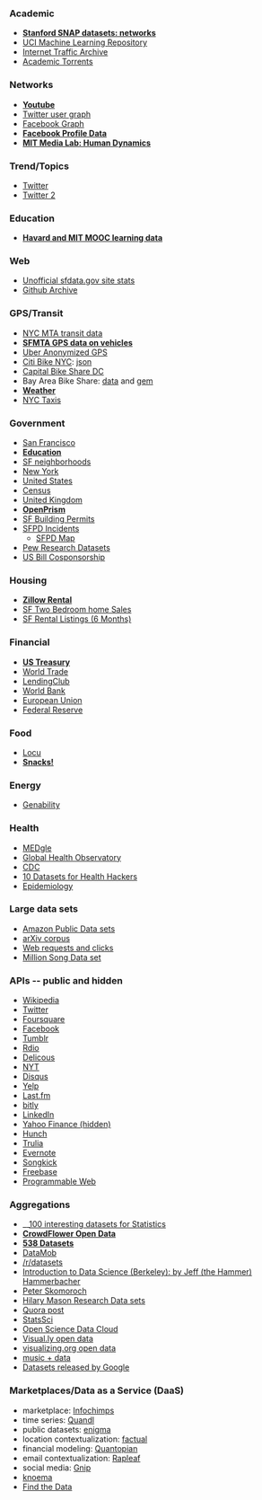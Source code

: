 ### Academic
* __[Stanford SNAP datasets: networks](https://snap.stanford.edu/data/index.html)__
* [UCI Machine Learning Repository](http://archive.ics.uci.edu/ml/)
* [Internet Traffic Archive](http://ita.ee.lbl.gov/html/traces.html)
* [Academic Torrents](http://academictorrents.com/)

### Networks
* __[Youtube](http://netsg.cs.sfu.ca/youtubedata/)__
* [Twitter user graph](http://an.kaist.ac.kr/traces/WWW2010.html)
* [Facebook Graph](http://konect.uni-koblenz.de/networks/facebook-sg)
* __[Facebook Profile Data](http://mypersonality.org/wiki/doku.php?id=download_databases)__
* __[MIT Media Lab: Human Dynamics](http://realitycommons.media.mit.edu/index.html)__

### Trend/Topics

* [Twitter](http://nlp.uned.es/~damiano/datasets/TT-classification.html)
* [Twitter 2](http://www.socialsensor.eu/results/datasets/72-twitter-tdt-dataset)

### Education
* __[Havard and MIT MOOC learning data](http://newsoffice.mit.edu/2014/mit-and-harvard-release-de-identified-learning-data-open-online-courses)__

### Web
* [Unofficial sfdata.gov site stats](https://data.sfgov.org/api/site_metrics.json?start=1357084800000&end=1388620799999&method=series&slice=DAILY&_=1403631081306)
* [Github Archive](http://www.githubarchive.org/)

### GPS/Transit
* [NYC MTA transit data](http://www.mta.info/developers/download.html)
* __[SFMTA GPS data on vehicles](https://data.sfgov.org/Transportation/Raw-AVL-GPS-data/5fk7-ivit)__
* [Uber Anonymized GPS](http://www.infochimps.com/datasets/uber-anonymized-gps-logs)
* [Citi Bike NYC](http://citibikenyc.com/system-data): [json](http://appservices.citibikenyc.com/data2/stations.php)
* [Capital Bike Share DC](http://capitalbikeshare.com/system-data)
* Bay Area Bike Share: [data](http://bayareabikeshare.com/stations/json) and [gem](http://blog.zackshapiro.com/bikeshare-a-ruby-gem-for-interacting-with-bay-area-bike-share)
* __[Weather](http://www.wunderground.com/history/airport/KSFO/2014/1/6/DailyHistory.html)__
* [NYC Taxis](http://www.andresmh.com/nyctaxitrips/)

### Government
* [San Francisco](https://data.sfgov.org/)
* __[Education](https://www.edsurge.com/n/2014-01-21-education-datapalooza)__
* [SF neighborhoods](https://data.sfgov.org/Service-Requests-311-/Neighborhoods/ejmn-jyk6)
* [New York](https://nycopendata.socrata.com/)
* [United States](http://www.data.gov/)
* [Census](http://www2.census.gov/)
* [United Kingdom](http://data.gov.uk/)
* __[OpenPrism](http://openprism.thomaslevine.com/)__
* [SF Building Permits](http://sfdbi.org/building-permits-filed-and-issued) 
* [SFPD Incidents](http://www.datasf.org/page.php?page=tou&return_url=/datafiles/download.php?file=sfpd_incidents)
    * [SFPD Map](http://sf-police.org/index.aspx?page=868)
* [Pew Research Datasets](http://www.pewresearch.org/data/download-datasets/) 
* [US Bill Cosponsorship](http://jhfowler.ucsd.edu/cosponsorship.htm)

### Housing
* __[Zillow Rental](http://www.zillow.com/research/data/)__
* [SF Two Bedroom home Sales](https://data.sfgov.org/Public-Health/Two-Bedroom-Home-Sales-from-2012-in-San-Francisco-/bw6b-qwhv) 
* [SF Rental Listings (6 Months)](https://data.sfgov.org/Public-Health/San-Francisco-Rental-Listings-06-2012-12-2012/c2ie-3fuy)

### Financial
* __[US Treasury](http://treasury.io/)__
* [World Trade](http://atlas.media.mit.edu/about/api/data/)
* [LendingClub](https://www.lendingclub.com/info/download-data.action)
* [World Bank](http://data.worldbank.org/)
* [European Union](http://publicdata.eu/)
* [Federal Reserve](http://research.stlouisfed.org/fred2/)

### Food
* [Locu](https://locu.com/)
* __[Snacks!](http://www.snackdata.com/)__

### Energy
* [Genability](genability.com/toolbox/)

### Health
* [MEDgle](http://medgle.com/)
* [Global Health Observatory](http://apps.who.int/gho/data/view.main)
* [CDC](https://data.cdc.gov/)
* [10 Datasets for Health Hackers](http://rockhealth.com/2014/05/top-10-datasets-health-hackers/)
* [Epidemiology](http://www.ohsu.edu/xd/education/schools/school-of-medicine/departments/clinical-departments/public-health/education-programs/student-resources/public-datasets.cfm)

### Large data sets
* [Amazon Public Data sets](http://aws.amazon.com/publicdatasets/)
* [arXiv corpus](http://arxiv.org/help/bulk_data_s3#src)
* [Web requests and clicks](http://cnets.indiana.edu/groups/nan/webtraffic/click-dataset)
* [Million Song Data set](http://labrosa.ee.columbia.edu/millionsong/)

### APIs -- public and hidden
* [Wikipedia](http://meta.wikimedia.org/wiki/Wikidata)
* [Twitter](https://dev.twitter.com/)
* [Foursquare](https://developer.foursquare.com/)
* [Facebook](https://developers.facebook.com/docs/reference/apis/)
* [Tumblr](http://www.tumblr.com/docs/en/api/v2)
* [Rdio](http://developer.rdio.com/)
* [Delicous](https://delicious.com/developers)
* [NYT](http://developer.nytimes.com/docs)
* [Disqus](http://disqus.com/api/docs/)
* [Yelp](http://www.yelp.com/developers/documentation)
* [Last.fm](http://www.last.fm/api)
* [bitly](http://dev.bitly.com/)
* [LinkedIn](https://developer.linkedin.com/apis)
* [Yahoo Finance (hidden)](http://greenido.wordpress.com/2009/12/22/yahoo-finance-hidden-api/)
* [Hunch](http://hunch.com/developers/v1/)
* [Trulia](http://developer.trulia.com/)
* [Evernote](http://dev.evernote.com/documentation/cloud/)
* [Songkick](http://www.songkick.com/developer/)
* [Freebase](http://www.freebase.com/)
* [Programmable Web](http://www.programmableweb.com/)

### Aggregations
* __[100 interesting datasets for Statistics](http://rs.io/2014/05/29/list-of-data-sets.html)
* __[CrowdFlower Open Data](https://crowdflower.com/open-data-library)__
* __[538 Datasets](https://github.com/fivethirtyeight/data)__
* [DataMob](http://datamob.org/datasets/tag/machine-learning)
* [/r/datasets](http://www.reddit.com/r/datasets)
* [Introduction to Data Science (Berkeley): by Jeff (the Hammer) Hammerbacher](http://www.quora.com/Jeff-Hammerbacher/Introduction-to-Data-Science-Data-Sets)
* [Peter Skomoroch](http://www.datawrangling.com/some-datasets-available-on-the-web)
* [Hilary Mason Research Data sets](https://bitly.com/bundles/hmason/1)
* [Quora post](http://www.quora.com/Data/Where-can-I-find-large-datasets-open-to-the-public)
* [StatsSci](http://www.statsci.org/datasets.html)
* [Open Science Data Cloud](https://www.opensciencedatacloud.org/publicdata/)
* [Visual.ly open data](http://blog.visual.ly/data-sources/)
* [visualizing.org open data](http://www.visualizing.org/data/browse)
* [music + data](http://musicdatascience.com/)
* [Datasets released by Google](http://svonava.com/post/62186512058/datasets-released-by-google)

### Marketplaces/Data as a Service (DaaS)
* marketplace: [Infochimps](http://www.infochimps.com/datasets)
* time series: [Quandl](http://www.quandl.com/)
* public datasets: [enigma](http://enigma.io/)
* location contextualization: [factual](http://www.factual.com/)
* financial modeling: [Quantopian](https://www.quantopian.com/)
* email contextualization: [Rapleaf](http://www.rapleaf.com/why-rapleaf/)
* social media: [Gnip](http://gnip.com/)
* [knoema](http://knoema.com/)
* [Find the Data](http://www.findthedata.org/)
